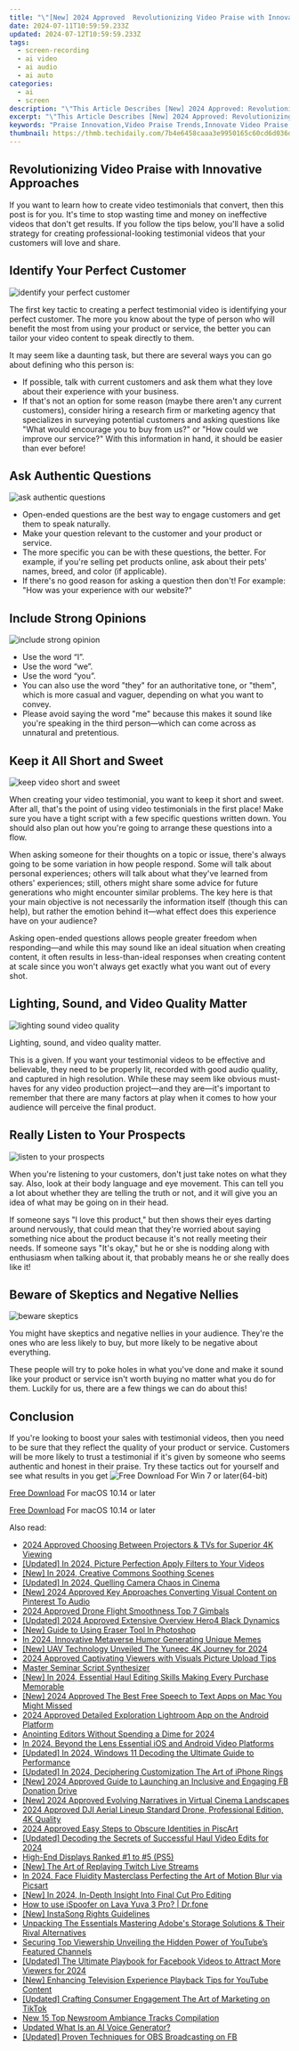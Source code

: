 ```yaml
---
title: "\"[New] 2024 Approved  Revolutionizing Video Praise with Innovative Approaches\""
date: 2024-07-11T10:59:59.233Z
updated: 2024-07-12T10:59:59.233Z
tags: 
  - screen-recording
  - ai video
  - ai audio
  - ai auto
categories: 
  - ai
  - screen
description: "\"This Article Describes [New] 2024 Approved: Revolutionizing Video Praise with Innovative Approaches\""
excerpt: "\"This Article Describes [New] 2024 Approved: Revolutionizing Video Praise with Innovative Approaches\""
keywords: "Praise Innovation,Video Praise Trends,Innovate Video Praise,Innovative Praise Methods,Revision of Video Appreciation,Creative Video Praising,Praise Tech in Videos"
thumbnail: https://thmb.techidaily.com/7b4e6458caaa3e9950165c60cd6d036d2d81733c195f98fbf5326f59e3a1eeef.jpg
---
```


## Revolutionizing Video Praise with Innovative Approaches

If you want to learn how to create video testimonials that convert, then this post is for you. It's time to stop wasting time and money on ineffective videos that don't get results. If you follow the tips below, you'll have a solid strategy for creating professional-looking testimonial videos that your customers will love and share.

## Identify Your Perfect Customer

![identify your perfect customer](https://images.wondershare.com/filmora/article-images/2022/07/identify-your-perfect-customer.jpg)

The first key tactic to creating a perfect testimonial video is identifying your perfect customer. The more you know about the type of person who will benefit the most from using your product or service, the better you can tailor your video content to speak directly to them.

It may seem like a daunting task, but there are several ways you can go about defining who this person is:

* If possible, talk with current customers and ask them what they love about their experience with your business.
* If that's not an option for some reason (maybe there aren't any current customers), consider hiring a research firm or marketing agency that specializes in surveying potential customers and asking questions like "What would encourage you to buy from us?" or "How could we improve our service?" With this information in hand, it should be easier than ever before!

## Ask Authentic Questions

![ask authentic questions](https://images.wondershare.com/filmora/article-images/2022/07/ask-authentic-questions.jpg)

* Open-ended questions are the best way to engage customers and get them to speak naturally.
* Make your question relevant to the customer and your product or service.
* The more specific you can be with these questions, the better. For example, if you're selling pet products online, ask about their pets' names, breed, and color (if applicable).
* If there's no good reason for asking a question then don't! For example: "How was your experience with our website?"

## Include Strong Opinions

![include strong opinion](https://images.wondershare.com/filmora/article-images/2022/07/include-strong-opinion.jpg)

* Use the word “I”.
* Use the word “we”.
* Use the word “you”.
* You can also use the word "they" for an authoritative tone, or "them", which is more casual and vaguer, depending on what you want to convey.
* Please avoid saying the word "me" because this makes it sound like you're speaking in the third person—which can come across as unnatural and pretentious.

## Keep it All Short and Sweet

![keep video short and sweet](https://images.wondershare.com/filmora/article-images/2022/07/keep-video-short-and-sweet.jpg)

When creating your video testimonial, you want to keep it short and sweet. After all, that's the point of using video testimonials in the first place! Make sure you have a tight script with a few specific questions written down. You should also plan out how you're going to arrange these questions into a flow.

When asking someone for their thoughts on a topic or issue, there's always going to be some variation in how people respond. Some will talk about personal experiences; others will talk about what they've learned from others' experiences; still, others might share some advice for future generations who might encounter similar problems. The key here is that your main objective is not necessarily the information itself (though this can help), but rather the emotion behind it—what effect does this experience have on your audience?

Asking open-ended questions allows people greater freedom when responding—and while this may sound like an ideal situation when creating content, it often results in less-than-ideal responses when creating content at scale since you won't always get exactly what you want out of every shot.

## Lighting, Sound, and Video Quality Matter

![lighting sound video quality](https://images.wondershare.com/filmora/article-images/2022/07/lighting-sound-video-quality.jpg)

Lighting, sound, and video quality matter.

This is a given. If you want your testimonial videos to be effective and believable, they need to be properly lit, recorded with good audio quality, and captured in high resolution. While these may seem like obvious must-haves for any video production project—and they are—it's important to remember that there are many factors at play when it comes to how your audience will perceive the final product.

## Really Listen to Your Prospects

![listen to your prospects](https://images.wondershare.com/filmora/article-images/2022/07/listen-to-your-prospects.jpg)

When you're listening to your customers, don't just take notes on what they say. Also, look at their body language and eye movement. This can tell you a lot about whether they are telling the truth or not, and it will give you an idea of what may be going on in their head.

If someone says "I love this product," but then shows their eyes darting around nervously, that could mean that they're worried about saying something nice about the product because it's not really meeting their needs. If someone says "It's okay," but he or she is nodding along with enthusiasm when talking about it, that probably means he or she really does like it!

## Beware of Skeptics and Negative Nellies

![beware skeptics](https://images.wondershare.com/filmora/article-images/2022/07/beware-skeptics.jpg)

You might have skeptics and negative nellies in your audience. They're the ones who are less likely to buy, but more likely to be negative about everything.

These people will try to poke holes in what you've done and make it sound like your product or service isn't worth buying no matter what you do for them. Luckily for us, there are a few things we can do about this!

## Conclusion

If you're looking to boost your sales with testimonial videos, then you need to be sure that they reflect the quality of your product or service. Customers will be more likely to trust a testimonial if it's given by someone who seems authentic and honest in their praise. Try these tactics out for yourself and see what results in you get ![Free Download](https://tools.techidaily.com/wondershare/filmora/download/) For Win 7 or later(64-bit)

[Free Download](https://tools.techidaily.com/wondershare/filmora/download/) For macOS 10.14 or later

</article

[Free Download](https://tools.techidaily.com/wondershare/filmora/download/) For macOS 10.14 or later

<ins class="adsbygoogle"
     style="display:block"
     data-ad-format="autorelaxed"
     data-ad-client="ca-pub-7571918770474297"
     data-ad-slot="1223367746"></ins>

<ins class="adsbygoogle"
     style="display:block"
     data-ad-format="autorelaxed"
     data-ad-client="ca-pub-7571918770474297"
     data-ad-slot="1223367746"></ins>



<ins class="adsbygoogle"
     style="display:block"
     data-ad-client="ca-pub-7571918770474297"
     data-ad-slot="8358498916"
     data-ad-format="auto"
     data-full-width-responsive="true"></ins>




<span class="atpl-alsoreadstyle">Also read:</span>
<div><ul>
<li><a href="https://fox-blue.techidaily.com/2024-approved-choosing-between-projectors-and-tvs-for-superior-4k-viewing/"><u>2024 Approved  Choosing Between Projectors & TVs for Superior 4K Viewing</u></a></li>
<li><a href="https://fox-blue.techidaily.com/updated-in-2024-picture-perfection-apply-filters-to-your-videos/"><u>[Updated] In 2024, Picture Perfection  Apply Filters to Your Videos</u></a></li>
<li><a href="https://fox-blue.techidaily.com/new-in-2024-creative-commons-soothing-scenes/"><u>[New] In 2024, Creative Commons Soothing Scenes</u></a></li>
<li><a href="https://fox-blue.techidaily.com/updated-in-2024-quelling-camera-chaos-in-cinema/"><u>[Updated] In 2024, Quelling Camera Chaos in Cinema</u></a></li>
<li><a href="https://fox-blue.techidaily.com/new-2024-approved-key-approaches-converting-visual-content-on-pinterest-to-audio/"><u>[New] 2024 Approved  Key Approaches  Converting Visual Content on Pinterest To Audio</u></a></li>
<li><a href="https://fox-blue.techidaily.com/2024-approved-drone-flight-smoothness-top-7-gimbals/"><u>2024 Approved  Drone Flight Smoothness  Top 7 Gimbals</u></a></li>
<li><a href="https://fox-blue.techidaily.com/updated-2024-approved-extensive-overview-hero4-black-dynamics/"><u>[Updated] 2024 Approved  Extensive Overview  Hero4 Black Dynamics</u></a></li>
<li><a href="https://fox-blue.techidaily.com/new-guide-to-using-eraser-tool-in-photoshop/"><u>[New] Guide to Using Eraser Tool In Photoshop</u></a></li>
<li><a href="https://fox-blue.techidaily.com/in-2024-innovative-metaverse-humor-generating-unique-memes/"><u>In 2024, Innovative Metaverse Humor  Generating Unique Memes</u></a></li>
<li><a href="https://fox-blue.techidaily.com/new-uav-technology-unveiled-the-yuneec-4k-journey-for-2024/"><u>[New] UAV Technology Unveiled  The Yuneec 4K Journey for 2024</u></a></li>
<li><a href="https://fox-blue.techidaily.com/2024-approved-captivating-viewers-with-visuals-picture-upload-tips/"><u>2024 Approved  Captivating Viewers with Visuals  Picture Upload Tips</u></a></li>
<li><a href="https://fox-blue.techidaily.com/master-seminar-script-synthesizer/"><u>Master Seminar Script Synthesizer</u></a></li>
<li><a href="https://fox-blue.techidaily.com/new-in-2024-essential-haul-editing-skills-making-every-purchase-memorable/"><u>[New] In 2024, Essential Haul Editing Skills  Making Every Purchase Memorable</u></a></li>
<li><a href="https://fox-blue.techidaily.com/new-2024-approved-the-best-free-speech-to-text-apps-on-mac-you-might-missed/"><u>[New] 2024 Approved  The Best Free Speech to Text Apps on Mac You Might Missed</u></a></li>
<li><a href="https://fox-blue.techidaily.com/2024-approved-detailed-exploration-lightroom-app-on-the-android-platform/"><u>2024 Approved  Detailed Exploration  Lightroom App on the Android Platform</u></a></li>
<li><a href="https://fox-blue.techidaily.com/anointing-editors-without-spending-a-dime-for-2024/"><u>Anointing Editors Without Spending a Dime for 2024</u></a></li>
<li><a href="https://fox-blue.techidaily.com/in-2024-beyond-the-lens-essential-ios-and-android-video-platforms/"><u>In 2024, Beyond the Lens  Essential iOS and Android Video Platforms</u></a></li>
<li><a href="https://fox-blue.techidaily.com/updated-in-2024-windows-11-decoding-the-ultimate-guide-to-performance/"><u>[Updated] In 2024, Windows 11  Decoding the Ultimate Guide to Performance</u></a></li>
<li><a href="https://fox-blue.techidaily.com/updated-in-2024-deciphering-customization-the-art-of-iphone-rings/"><u>[Updated] In 2024, Deciphering Customization  The Art of iPhone Rings</u></a></li>
<li><a href="https://fox-blue.techidaily.com/new-2024-approved-guide-to-launching-an-inclusive-and-engaging-fb-donation-drive/"><u>[New] 2024 Approved  Guide to Launching an Inclusive and Engaging FB Donation Drive</u></a></li>
<li><a href="https://fox-blue.techidaily.com/new-2024-approved-evolving-narratives-in-virtual-cinema-landscapes/"><u>[New] 2024 Approved  Evolving Narratives in Virtual Cinema Landscapes</u></a></li>
<li><a href="https://fox-blue.techidaily.com/2024-approved-dji-aerial-lineup-standard-drone-professional-edition-4k-quality/"><u>2024 Approved  DJI Aerial Lineup  Standard Drone, Professional Edition, 4K Quality</u></a></li>
<li><a href="https://fox-blue.techidaily.com/2024-approved-easy-steps-to-obscure-identities-in-piscart/"><u>2024 Approved  Easy Steps to Obscure Identities in PiscArt</u></a></li>
<li><a href="https://fox-blue.techidaily.com/updated-decoding-the-secrets-of-successful-haul-video-edits-for-2024/"><u>[Updated] Decoding the Secrets of Successful Haul Video Edits for 2024</u></a></li>
<li><a href="https://fox-blue.techidaily.com/high-end-displays-ranked-1-to-5-ps5/"><u>High-End Displays Ranked #1 to #5 (PS5)</u></a></li>
<li><a href="https://fox-blue.techidaily.com/new-the-art-of-replaying-twitch-live-streams/"><u>[New] The Art of Replaying Twitch Live Streams</u></a></li>
<li><a href="https://fox-blue.techidaily.com/in-2024-face-fluidity-masterclass-perfecting-the-art-of-motion-blur-via-picsart/"><u>In 2024, Face Fluidity Masterclass  Perfecting the Art of Motion Blur via Picsart</u></a></li>
<li><a href="https://fox-blue.techidaily.com/new-in-2024-in-depth-insight-into-final-cut-pro-editing/"><u>[New] In 2024, In-Depth Insight Into Final Cut Pro Editing</u></a></li>
<li><a href="https://android-pokemon-go.techidaily.com/how-to-use-ispoofer-on-lava-yuva-3-pro-drfone-by-drfone-virtual-android/"><u>How to use iSpoofer on Lava Yuva 3 Pro? | Dr.fone</u></a></li>
<li><a href="https://vp-tips.techidaily.com/new-instasong-rights-guidelines/"><u>[New] InstaSong Rights Guidelines</u></a></li>
<li><a href="https://extra-information.techidaily.com/unpacking-the-essentials-mastering-adobes-storage-solutions-and-their-rival-alternatives/"><u>Unpacking The Essentials  Mastering Adobe's Storage Solutions & Their Rival Alternatives</u></a></li>
<li><a href="https://youtube-sure.techidaily.com/ing-top-viewership-unveiling-the-hidden-power-of-youtubes-featured-channels/"><u>Securing Top Viewership  Unveiling the Hidden Power of YouTube’s Featured Channels</u></a></li>
<li><a href="https://facebook-clips.techidaily.com/updated-the-ultimate-playbook-for-facebook-videos-to-attract-more-viewers-for-2024/"><u>[Updated] The Ultimate Playbook for Facebook Videos to Attract More Viewers for 2024</u></a></li>
<li><a href="https://youtube-data.techidaily.com/nhancing-television-experience-playback-tips-for-youtube-content/"><u>[New] Enhancing Television Experience  Playback Tips for YouTube Content</u></a></li>
<li><a href="https://tiktok-clips.techidaily.com/updated-crafting-consumer-engagement-the-art-of-marketing-on-tiktok/"><u>[Updated] Crafting Consumer Engagement  The Art of Marketing on TikTok</u></a></li>
<li><a href="https://sound-tweaking.techidaily.com/new-15-top-newsroom-ambiance-tracks-compilation/"><u>New 15 Top Newsroom Ambiance Tracks Compilation</u></a></li>
<li><a href="https://ai-topics.techidaily.com/updated-what-is-an-ai-voice-generator/"><u>Updated What Is an AI Voice Generator?</u></a></li>
<li><a href="https://screen-video-capture.techidaily.com/updated-proven-techniques-for-obs-broadcasting-on-fb/"><u>[Updated] Proven Techniques for OBS Broadcasting on FB</u></a></li>
</ul></div>
